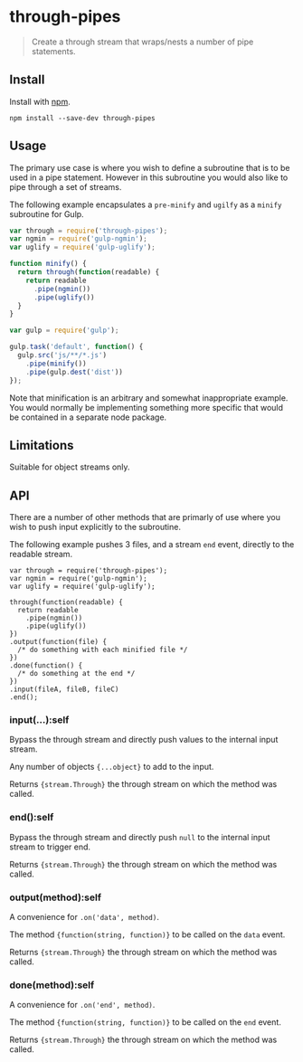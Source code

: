 # through-pipes

> Create a through stream that wraps/nests a number of pipe statements.


## Install

Install with [npm](https://npmjs.org/package/gulp-traceur-out).

```
npm install --save-dev through-pipes
```

## Usage

The primary use case is where you wish to define a subroutine that is to be used in a pipe statement. However in this
subroutine you would also like to pipe through a set of streams.

The following example encapsulates a `pre-minify` and `ugilfy` as a `minify` subroutine for Gulp.

```js
var through = require('through-pipes');
var ngmin = require('gulp-ngmin');
var uglify = require('gulp-uglify');

function minify() {
  return through(function(readable) {
    return readable
      .pipe(ngmin())
      .pipe(uglify())
  }
}

var gulp = require('gulp');

gulp.task('default', function() {
  gulp.src('js/**/*.js')
    .pipe(minify())
    .pipe(gulp.dest('dist'))
});
```

Note that minification is an arbitrary and somewhat inappropriate example. You would normally be implementing something
more specific that would be contained in a separate node package.

## Limitations

Suitable for object streams only.

## API

There are a number of other methods that are primarly of use where you wish to push input explicitly to the subroutine.

The following example pushes 3 files, and a stream <code>end</code> event, directly to the readable stream.

```
var through = require('through-pipes');
var ngmin = require('gulp-ngmin');
var uglify = require('gulp-uglify');

through(function(readable) {
  return readable
    .pipe(ngmin())
    .pipe(uglify())
})
.output(function(file) {
  /* do something with each minified file */
})
.done(function() {
  /* do something at the end */
})
.input(fileA, fileB, fileC)
.end();
```

### input(...):self

Bypass the through stream and directly push values to the internal input stream.

Any number of objects `{...object}` to add to the input.

Returns `{stream.Through}` the through stream on which the method was called.

### end():self

Bypass the through stream and directly push <code>null</code> to the internal input stream to trigger end.

Returns `{stream.Through}` the through stream on which the method was called.

### output(method):self

A convenience for `.on('data', method)`.

The method `{function(string, function)}` to be called on the <code>data</code> event.

Returns `{stream.Through}` the through stream on which the method was called.

### done(method):self

A convenience for `.on('end', method)`.

The method `{function(string, function)}` to be called on the <code>end</code> event.

Returns `{stream.Through}` the through stream on which the method was called.